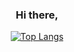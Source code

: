 ### <p align="center">Hi there,</p>

<div align="center">
  
[![Top Langs](https://github-readme-stats.vercel.app/api/top-langs/?username=zeapoz&layout=compact&theme=transparent)](https://github.com/anuraghazra/github-readme-stats)
</div>
